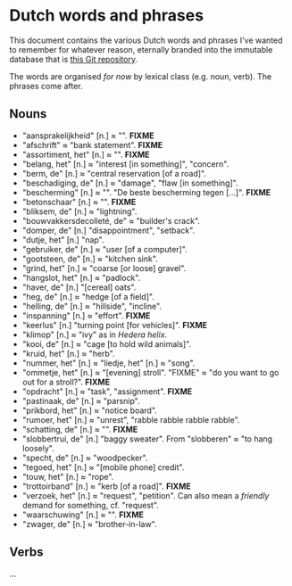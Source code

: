 Dutch words and phrases
=======================

This document contains the various Dutch words and phrases I've wanted to remember for whatever reason, eternally branded into the immutable database that is [this Git repository](https://github.com/steinhardt/language).

The words are organised *for now* by lexical class (e.g. noun, verb). The phrases come after.


## Nouns

* "aansprakelijkheid" [n.] ≈ "". **FIXME**
* "afschrift" ≈ "bank statement". **FIXME**
* "assortiment, het" [n.] ≈ "". **FIXME**
* "belang, het" [n.] ≈ "interest [in something]", "concern".
* "berm, de" [n.] ≈ "central reservation [of a road]".
* "beschadiging, de" [n.] ≈ "damage", "flaw [in something]".
* "bescherming" [n.] ≈ "". "De beste bescherming tegen [...]". **FIXME**
* "betonschaar" [n.] ≈ "". **FIXME**
* "bliksem, de" [n.] ≈ "lightning".
* "bouwvakkersdecolleté, de" ≈ "builder's crack".
* "domper, de" [n.] "disappointment", "setback".
* "dutje, het" [n.] "nap".
* "gebruiker, de" [n.] ≈ "user [of a computer]".
* "gootsteen, de" [n.] ≈ "kitchen sink".
* "grind, het" [n.] ≈ "coarse [or loose] gravel".
* "hangslot, het" [n.] ≈ "padlock".
* "haver, de" [n.] "[cereal] oats".
* "heg, de" [n.] ≈ "hedge [of a field]".
* "helling, de" [n.] ≈ "hillside", "incline".
* "inspanning" [n.] ≈ "effort". **FIXME**
* "keerlus" [n.] "turning point [for vehicles]". **FIXME**
* "klimop" [n.] ≈ "ivy" as in *Hedera helix*.
* "kooi, de" [n.] ≈ "cage [to hold wild animals]".
* "kruid, het" [n.] ≈ "herb".
* "nummer, het" [n.] ≈ "liedje, het" [n.] ≈ "song".
* "ommetje, het" [n.] ≈ "[evening] stroll". "FIXME" ≈ "do you want to go out for a stroll?". **FIXME**
* "opdracht" [n.] ≈ "task", "assignment". **FIXME**
* "pastinaak, de" [n.] ≈ "parsnip".
* "prikbord, het" [n.] ≈ "notice board".
* "rumoer, het" [n.] ≈ "unrest", "rabble rabble rabble rabble". 
* "schatting, de" [n.] ≈ "". **FIXME**
* "slobbertrui, de" [n.] "baggy sweater". From "slobberen" ≈ "to hang loosely".
* "specht, de" [n.] ≈ "woodpecker".
* "tegoed, het" [n.] ≈ "[mobile phone] credit".
* "touw, het" [n.] ≈ "rope".
* "trottoirband" [n.] ≈ "kerb [of a road]". **FIXME**
* "verzoek, het" [n.] ≈ "request", "petition". Can also mean a *friendly* demand for something, cf. "request".
* "waarschuwing" [n.] ≈ "". **FIXME**
* "zwager, de" [n.] ≈ "brother-in-law".


## Verbs

...
